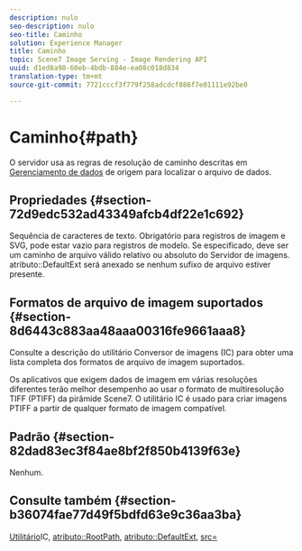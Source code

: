 ```yaml
---
description: nulo
seo-description: nulo
seo-title: Caminho
solution: Experience Manager
title: Caminho
topic: Scene7 Image Serving - Image Rendering API
uuid: d1ed8a98-60eb-4bdb-884e-ea08c018d834
translation-type: tm+mt
source-git-commit: 7721cccf3f779f258adcdcf886f7e01111e92be0

---
```



# Caminho{#path}

O servidor usa as regras de resolução de caminho descritas em [Gerenciamento de dados](../../../../../../is-api/image-serving-api-ref/c-configuration-and-administration/c-configuration-and-administration.md#concept-1ec4d9f0e58a430cae045761f1ff9173) de origem para localizar o arquivo de dados.

## Propriedades {#section-72d9edc532ad43349afcb4df22e1c692}

Sequência de caracteres de texto. Obrigatório para registros de imagem e SVG, pode estar vazio para registros de modelo. Se especificado, deve ser um caminho de arquivo válido relativo ou absoluto do Servidor de imagens. atributo::DefaultExt será anexado se nenhum sufixo de arquivo estiver presente.

## Formatos de arquivo de imagem suportados {#section-8d6443c883aa48aaa00316fe9661aaa8}

Consulte a descrição do utilitário Conversor de imagens (IC) para obter uma lista completa dos formatos de arquivo de imagem suportados.

Os aplicativos que exigem dados de imagem em várias resoluções diferentes terão melhor desempenho ao usar o formato de multiresolução TIFF (PTIFF) da pirâmide Scene7. O utilitário IC é usado para criar imagens PTIFF a partir de qualquer formato de imagem compatível.

## Padrão {#section-82dad83ec3f84ae8bf2f850b4139f63e}

Nenhum.

## Consulte também {#section-b36074fae77d49f5bdfd63e9c36aa3ba}

[Utilitário](../../../../../../is-api/is-utils/utilities/r-ic.md#reference-de9f43c63a8f48f1a755ff1760af8b7b)IC, [atributo::RootPath](../../../../../../is-api/image-catalog/image-serving-api-ref/c-image-catalog-reference/c-attributes-reference/r-rootpath.md#reference-17d57e5967be403b8408fa7214017494), [atributo::DefaultExt](../../../../../../is-api/image-catalog/image-serving-api-ref/c-image-catalog-reference/c-attributes-reference/r-defaultext.md#reference-1b96c71a253049ddaeae09892d3484a0), [src=](../../../../../../is-api/http-ref/image-serving-api-ref/c-http-protocol-reference/c-command-reference/r-src.md#reference-f6506637778c4c69bf106a7924a91ab1)
